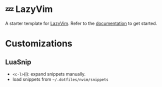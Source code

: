 # 💤 LazyVim

A starter template for [LazyVim](https://github.com/LazyVim/LazyVim).
Refer to the [documentation](https://lazyvim.github.io/installation) to get started.

# Customizations

## LuaSnip

- `<c-l>`(i): expand snippets manually.
- load snippets from `~/.dotfiles/nvim/snippets`
